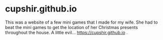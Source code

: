# cupshir.github.io

This was a website of a few mini games that I made for my wife. She had to beat the mini games to get the location of her Christmas presents throughout the house. A little evil... https://cupshir.github.io .

